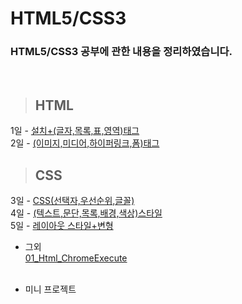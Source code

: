 HTML5/CSS3
==============

### HTML5/CSS3 공부에 관한 내용을 정리하였습니다.

<br/>

> ## HTML <br>
 1일 - [설치+(글자,목록,표,영역)태그](https://github.com/Kalph/HTML5Study/tree/master/1Day) <br/>
 2일 - [(이미지,미디어,하이퍼링크,폼)태그](https://github.com/Kalph/HTML5Study/tree/master/2Day) <br/>
> ## CSS <br>
 3일 - [CSS(선택자,우선순위,글꼴)](https://github.com/Kalph/HTML5-CSS3Study/tree/master/3Day) <br/>
 4일 - [(텍스트,문단,목록,배경,색상)스타일]() <br/> 
 5일 - [레이아웃 스타일+변형]() <br/>
 
* 그외 <br/>
 [01_Html_ChromeExecute](https://github.com/Kalph/HTML5-CSS3Study/blob/master/%EA%B7%B8%EC%99%B8/01_Html_ChromeExecute.md) <br/>
 []() <br/>
 
* 미니 프로젝트 <br/>
[]()<br/> 

 


